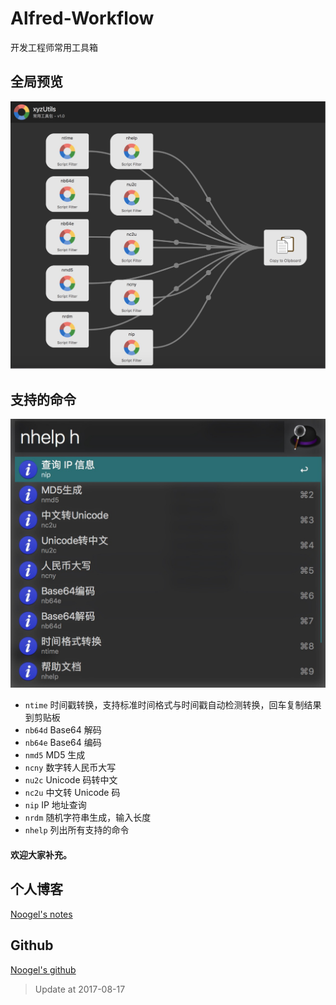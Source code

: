# Alfred-Workflow

开发工程师常用工具箱


## 全局预览
![1](Jietu20170817-204623.jpg)


## 支持的命令

![1](Jietu20170817-204906.jpg)


* `ntime` 时间戳转换，支持标准时间格式与时间戳自动检测转换，回车复制结果到剪贴板
* `nb64d` Base64 解码
* `nb64e` Base64 编码
* `nmd5` MD5 生成
* `ncny` 数字转人民币大写
* `nu2c` Unicode 码转中文
* `nc2u` 中文转 Unicode 码
* `nip` IP 地址查询
* `nrdm` 随机字符串生成，输入长度
* `nhelp` 列出所有支持的命令


#### 欢迎大家补充。

## 个人博客

[Noogel's notes](http://noogel.xyz)

## Github

[Noogel's github](https://github.com/noogel)

> Update at 2017-08-17